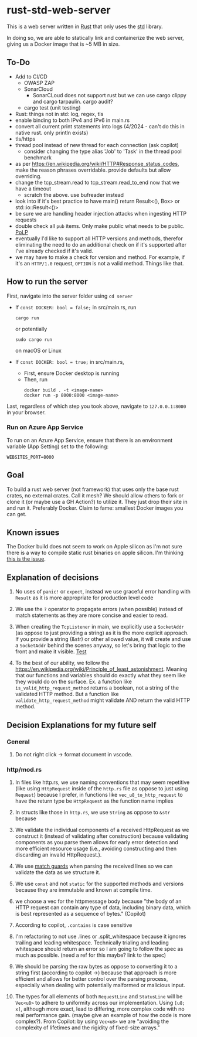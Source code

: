 # rust-std-web-server

This is a web server written in [Rust](https://www.rust-lang.org/) that only uses the [std](https://doc.rust-lang.org/std/) library.

In doing so, we are able to statically link and containerize the web server, giving us a Docker image that is ~5 MB in size.

## To-Do
- Add to CI/CD
    - OWASP ZAP
    - SonarCloud
      - SonarCLoud does not support rust but we can use cargo clippy and cargo tarpaulin. cargo audit?
    - cargo test (unit testing)
- Rust: things not in std: log, regex, tls
- enable binding to both IPv4 and IPv6 in main.rs
- convert all current print statements into logs (4/2024 - can't do this in native rust. only println exists)
- tls/https
- thread pool instead of new thread for each connection (ask copilot)
  - consider changing the type alias 'Job' to 'Task' in the thread pool benchmark
- as per https://en.wikipedia.org/wiki/HTTP#Response_status_codes, make the reason phrases overridable. provide defaults but allow overriding.
- change the tcp_stream.read to tcp_stream.read_to_end now that we have a timeout
  - scratch the above. use bufreader instead
- look into if it's best practice to have main() return Result<(), Box<dyn Error>> or std::io::Result<()>
- be sure we are handling header injection attacks when ingesting HTTP requests
- double check all `pub` items. Only make public what needs to be public. [PoLP](https://en.wikipedia.org/wiki/Principle_of_least_privilege)
- eventually I'd like to support all HTTP versions and methods, therefor eliminating the need to do an additional check on if it's supported after I've already checked if it's valid.
- we may have to make a check for version and method. For example, if it's an `HTTP/1.0` request, `OPTION` is not a valid method. Things like that.

## How to run the server

First, navigate into the server folder using `cd server`

- If `const DOCKER: bool = false;` in src/main.rs, run
    ```
    cargo run
    ```

    or potentially

    ```
    sudo cargo run
    ```

    on macOS or Linux

- If `const DOCKER: bool = true;` in src/main.rs, 
    - First, ensure Docker desktop is running
    - Then, run
        ```
        docker build . -t <image-name>
        docker run -p 8000:8000 <image-name>
        ```

Last, regardless of which step you took above, navigate to `127.0.0.1:8000` in your browser.

### Run on Azure App Service

To run on an Azure App Service, ensure that there is an environment variable (App Setting) set to the following:

```
WEBSITES_PORT=8000
```

## Goal
To build a rust web server (not framework) that uses only the base rust crates, no external crates. Call it mesh? We should allow others to fork or clone it (or maybe use a GH Action?) to utilize it. They just drop their site in and run it. Preferably Docker. Claim to fame: smallest Docker images you can get.

## Known issues
The Docker build does not seem to work on Apple silicon as I'm not sure there is a way to compile static rust binaries on apple silicon. I'm thinking [this is the issue](https://stackoverflow.com/questions/76618704/is-it-possible-to-static-link-the-rust-application-when-using-apple-m1).

## Explanation of decisions
1. No uses of `panic!` or `expect`, instead we use graceful error handling with `Result` as it is more appropriate for production level code

1. We use the `?` operator to propagate errors (when possible) instead of match statements as they are more concise and easier to read.

1. When creating the `TcpListener` in main, we explicitly use a `SocketAddr` (as oppose to just providing a string) as it is the more explicit approach. If you provide a string (&str) or other allowed value, it will create and use a `SocketAddr` behind the scenes anyway, so let's bring that logic to the front and make it visible. [Test](server/src/main.rs#L20)

1. To the best of our ability, we follow the https://en.wikipedia.org/wiki/Principle_of_least_astonishment. Meaning that our functions and variables should do exactly what they seem like they would do on the surface. Ex. a function like `is_valid_http_request_method` returns a boolean, not a string of the validated HTTP method. But a function like `validate_http_request_method` might validate AND return the valid HTTP method.


## Decision Explanations for my future self

### General
1. Do not right click -> format document in vscode.

### http/mod.rs
1. In files like http.rs, we use naming conventions that may seem repetitive (like using `HttpRequest` inside of the `http.rs` file as oppose to just using `Request`) because I prefer, in functions like `vec_u8_to_http_request` to have the return type be `HttpRequest` as the function name implies

1. In structs like those in `http.rs`, we use `String` as oppose to `&str` because

1. We validate the individual components of a received HttpRequest as we construct it (instead of validating after construction) because validating components as you parse them allows for early error detection and more efficient resource usage (i.e., avoiding constructing and then discarding an invalid HttpRequest.).

1. We use [match guards](https://doc.rust-lang.org/rust-by-example/flow_control/match/guard.html) when parsing the received lines so we can validate the data as we structure it.

1. We use `const` and not `static` for the supported methods and versions because they are immutable and known at compile time.

1. we choose a vec<u8> for the httpmessage body because "the body of an HTTP request can contain any type of data, including binary data, which is best represented as a sequence of bytes." (Copilot)

1. According to copilot, `.contains` is case sensitive

1. I'm refactoring to not use .lines or .split_whitespace because it ignores trailing and leading whitespace. Technically trialing and leading whitespace should return an error so I am going to follow the spec as much as possible. (need a ref for this maybe? link to the spec)

1. We should be parsing the raw bytes as oppose to converting it to a string first (according to copilot ->) because that approach is more efficient and allows for better control over the parsing process, especially when dealing with potentially malformed or malicious input.

1. The types for all elements of both `RequestLine` and `StatusLine` will be `Vec<u8>` to adhere to uniformity across our implementation. Using `[u8; x]`, although more exact, lead to differing, more complex code with no real performance gain. (maybe give an example of how the code is more complex?). From Copilot: by using `Vec<u8>` we are "avoiding the complexity of lifetimes and the rigidity of fixed-size arrays."